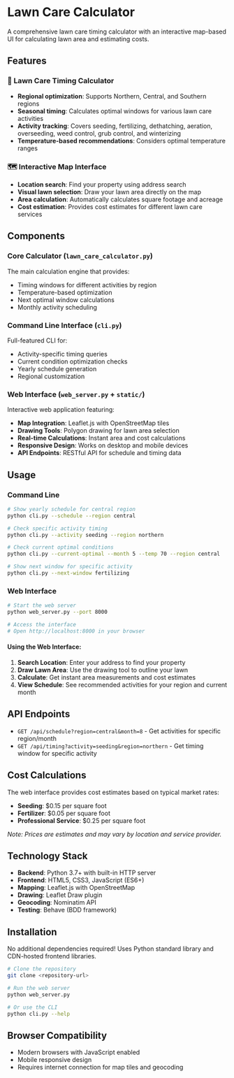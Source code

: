 # Lawn Care Calculator

A comprehensive lawn care timing calculator with an interactive map-based UI for calculating lawn area and estimating costs.

## Features

### 🌱 Lawn Care Timing Calculator
- **Regional optimization**: Supports Northern, Central, and Southern regions
- **Seasonal timing**: Calculates optimal windows for various lawn care activities
- **Activity tracking**: Covers seeding, fertilizing, dethatching, aeration, overseeding, weed control, grub control, and winterizing
- **Temperature-based recommendations**: Considers optimal temperature ranges

### 🗺️ Interactive Map Interface
- **Location search**: Find your property using address search
- **Visual lawn selection**: Draw your lawn area directly on the map
- **Area calculation**: Automatically calculates square footage and acreage
- **Cost estimation**: Provides cost estimates for different lawn care services

## Components

### Core Calculator (`lawn_care_calculator.py`)
The main calculation engine that provides:
- Timing windows for different activities by region
- Temperature-based optimization
- Next optimal window calculations
- Monthly activity scheduling

### Command Line Interface (`cli.py`)
Full-featured CLI for:
- Activity-specific timing queries
- Current condition optimization checks
- Yearly schedule generation
- Regional customization

### Web Interface (`web_server.py` + `static/`)
Interactive web application featuring:
- **Map Integration**: Leaflet.js with OpenStreetMap tiles
- **Drawing Tools**: Polygon drawing for lawn area selection  
- **Real-time Calculations**: Instant area and cost calculations
- **Responsive Design**: Works on desktop and mobile devices
- **API Endpoints**: RESTful API for schedule and timing data

## Usage

### Command Line
```bash
# Show yearly schedule for central region
python cli.py --schedule --region central

# Check specific activity timing
python cli.py --activity seeding --region northern

# Check current optimal conditions
python cli.py --current-optimal --month 5 --temp 70 --region central

# Show next window for specific activity
python cli.py --next-window fertilizing
```

### Web Interface
```bash
# Start the web server
python web_server.py --port 8000

# Access the interface
# Open http://localhost:8000 in your browser
```

#### Using the Web Interface:
1. **Search Location**: Enter your address to find your property
2. **Draw Lawn Area**: Use the drawing tool to outline your lawn
3. **Calculate**: Get instant area measurements and cost estimates
4. **View Schedule**: See recommended activities for your region and current month

## API Endpoints

- `GET /api/schedule?region=central&month=8` - Get activities for specific region/month
- `GET /api/timing?activity=seeding&region=northern` - Get timing window for specific activity

## Cost Calculations

The web interface provides cost estimates based on typical market rates:
- **Seeding**: $0.15 per square foot
- **Fertilizer**: $0.05 per square foot  
- **Professional Service**: $0.25 per square foot

*Note: Prices are estimates and may vary by location and service provider.*

## Technology Stack

- **Backend**: Python 3.7+ with built-in HTTP server
- **Frontend**: HTML5, CSS3, JavaScript (ES6+)
- **Mapping**: Leaflet.js with OpenStreetMap
- **Drawing**: Leaflet Draw plugin
- **Geocoding**: Nominatim API
- **Testing**: Behave (BDD framework)

## Installation

No additional dependencies required! Uses Python standard library and CDN-hosted frontend libraries.

```bash
# Clone the repository
git clone <repository-url>

# Run the web server
python web_server.py

# Or use the CLI
python cli.py --help
```

## Browser Compatibility

- Modern browsers with JavaScript enabled
- Mobile responsive design
- Requires internet connection for map tiles and geocoding